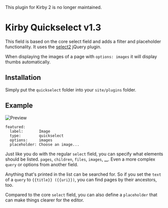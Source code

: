This plugin for Kirby 2 is no longer maintained.

# Kirby Quickselect v1.3

This field is based on the core select field and adds a filter and placeholder functionality. It uses the [select2](https://github.com/select2/select2) jQuery plugin.

When displaying the images of a page with `options: images` it will display thumbs automatically.

## Installation

Simply put the `quickselect` folder into your `site/plugins` folder.

## Example

![Preview](https://user-images.githubusercontent.com/7975568/27504121-082d8ca4-5885-11e7-8983-9159593cdbb4.gif)

````
featured:
  label:       Image
  type:        quickselect
  options:     images
  placeholder: Choose an image...
````

Just like you do with the regular `select` field, you can specify what elements should be listed. `pages`, `children`, `files`, `images`, [...](https://getkirby.com/docs/cheatsheet/panel-fields/select). Even a more complex `query` or options from another field.

Anything that's printed in the list can be searched for. So if you set the `text` of a `query` to `{{title}} ({{uri}})`, you can find pages by their ancestors, too.

Compared to the core `select` field, you can also define a `placeholder` that can make things clearer for the editor.
